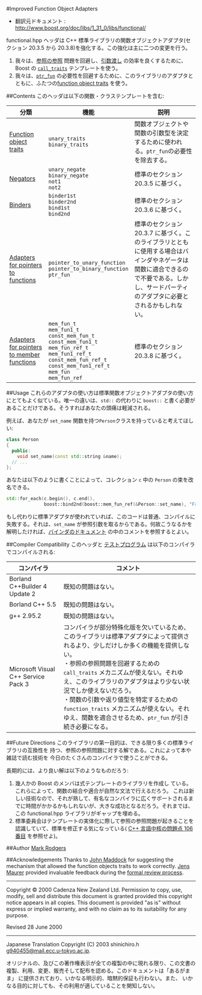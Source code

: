 #Improved Function Object Adapters

- 翻訳元ドキュメント : <http://www.boost.org/doc/libs/1_31_0/libs/functional/>

functional.hpp ヘッダは C++ 標準ライブラリの関数オブジェクトアダプタ(セクション 20.3.5 から 20.3.8)を強化する。この強化は主に二つの変更を行う。

1. 我々は、[参照の参照](./functional/binders.md#refref) 問題を回避し、[引数渡し](./functional/mem_fun.md#args) の効率を良くするために、Boost の [`call_traits`](./utility/call_traits.md.nolink) テンプレートを使う。
2. 我々は、[`ptr_fun`](./functional/ptr_fun.md) の必要性を回避するために、このライブラリのアダプタとともに、ふたつの[function object traits](./functional/function_traits.md) を使う。


##Contents
このヘッダは以下の関数・クラステンプレートを含む:

| 分類 | 機能 | 説明 |
|------|------|------|
| [Function object traits](./functional/function_traits.md) | `unary_traits`<br/> `binary_traits` | 関数オブジェクトや関数の引数型を決定するために使われる。`ptr_fun`の必要性を除去する。 |
| [Negators](./functional/negators.md) | `unary_negate`<br/> `binary_negate`<br/> `not1`<br/> `not2` | 標準のセクション 20.3.5 に基づく。 |
| [Binders](./functional/binders.md) | `binder1st`<br/> `binder2nd`<br/> `bind1st`<br/> `bind2nd` | 標準のセクション 20.3.6 に基づく。 |
| [Adapters for pointers to functions](./functional/ptr_fun.md) | `pointer_to_unary_function`<br/> `pointer_to_binary_function`<br/> `ptr_fun` | 標準のセクション 20.3.7 に基づく。このライブラリとともに使用する場合はバインダやネゲータは関数に適合できるので不要である。しかし、サードパーティのアダプタに必要とされるかもしれない。 |
| [Adapters for pointers to member functions](./functional/mem_fun.md) | `mem_fun_t`<br/> `mem_fun1_t`<br/> `const_mem_fun_t`<br/> `const_mem_fun1_t`<br/> `mem_fun_ref_t`<br/> `mem_fun1_ref_t`<br/> `const_mem_fun_ref_t`<br/> `const_mem_fun1_ref_t`<br/> `mem_fun`<br/> `mem_fun_ref` | 標準のセクション 20.3.8 に基づく。 |


##Usage
これらのアダプタの使い方は標準関数オブジェクトアダプタの使い方にとてもよく似ている。唯一の違いは、`std::` の代わりに `boost::` と書く必要があることだけである。そうすればあなたの頭痛は軽減される。

例えば、あなたが `set_name` 関数を持つ`Person`クラスを持っていると考えてほしい:

```cpp
class Person
{
  public:
    void set_name(const std::string &name);
  // ...
};
```

あなたは以下のように書くことによって、コレクション `c` 中の `Person` の束を改名できる。

```cpp
std::for_each(c.begin(), c.end(), 
              boost::bind2nd(boost::mem_fun_ref(&Person::set_name), "Fred"));
```

もし代わりに標準アダプタが使われていれば、このコードは普通、コンパイルに失敗する。それは、`set_name` が参照引数を取るからである。何故こうなるかを解明したければ、[バインダのドキュメント](./functional/binders.md#refref) の中のコメントを参照するとよい。


##Compiler Compatibility
このヘッダと [テストプログラム](./functional/function_test.cpp.md) は以下のコンパイラでコンパイルされる:

| コンパイラ | コメント | 
|------------|----------|
| Borland C++Builder 4 Update 2 | 既知の問題はない。 |
| Borland C++ 5.5               | 既知の問題はない。 |
| g++ 2.95.2                    | 既知の問題はない。 |
| Microsoft Visual C++ Service Pack 3 | コンパイラが部分特殊化版を欠いているため、このライブラリは標準アダプタによって提供されるより、少しだけしか多くの機能を提供しない。<br/> ・参照の参照問題を回避するための `call_traits` メカニズムが使えない。それゆえ、このライブラリのアダプタはより少ない状況でしか使えないだろう。<br/> ・関数の引数や返り値型を特定するための `function_traits` メカニズムが使えない。それゆえ、関数を適合させるため、`ptr_fun` が引き続き必要になる。 |


##Future Directions
このライブラリの第一目的は、できる限り多くの標準ライブラリの互換性を 持つ、参照の参照問題に対する解である。これによって本や雑誌で読む技術を 今日のたくさんのコンパイラで使うことができる。

長期的には、より良い解は以下のようなものだろう:

1. 幾人かの Boost のメンバは式テンプレートのライブラリを作成し ている。これらによって、関数の結合や適合が自然な文法で行えるだろう。 これは新しい技術なので、それが熟して、有名なコンパイラに広くサポートされるまでに時間がかかるかもしれないが、大きな成功となるだろう。それまでは、この functional.hpp ライブラリがギャップを埋める。
2. 標準委員会はテンプレートの実体化に際して参照の参照問題が起きることを認識していて、標準を修正する気になっている( [C++ 言語中核の問題点 106 番目](http://www.open-std.org/jtc1/sc22/wg21/docs/cwg_defects.html#106) を参照せよ)。


##Author
[Mark Rodgers](http://www.boost.org/doc/libs/1_31_0/people/mark_rodgers.htm)


##Acknowledgements
Thanks to [John Maddock](http://www.boost.org/doc/libs/1_31_0/people/john_maddock.htm) for suggesting the mechanism that allowed the function objects traits to work correctly. [Jens Maurer](http://www.boost.org/doc/libs/1_31_0/people/jens_maurer.htm) provided invaluable feedback during the [formal review process](http://www.boost.org/doc/libs/1_31_0/more/formal_review_process.htm).

***
Copyright © 2000 Cadenza New Zealand Ltd. Permission to copy, use, modify, sell and distribute this document is granted provided this copyright notice appears in all copies. This document is provided "as is" without express or implied warranty, and with no claim as to its suitability for any purpose.

Revised 28 June 2000


***
Japanese Translation Copyright (C) 2003 shinichiro.h <g940455@mail.ecc.u-tokyo.ac.jp>.

オリジナルの、及びこの著作権表示が全ての複製の中に現れる限り、この文書の 複製、利用、変更、販売そして配布を認める。このドキュメントは「あるがまま」 に提供されており、いかなる明示的、暗黙的保証も行わない。また、 いかなる目的に対しても、その利用が適していることを関知しない。

